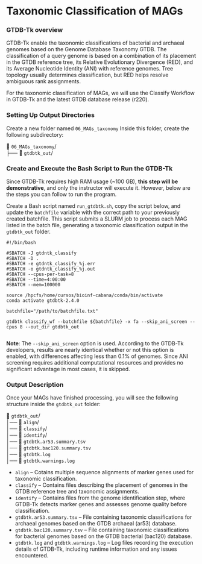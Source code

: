 # Taxonomic Classification of MAGs

### GTDB-Tk overview
GTDB-Tk enable the taxonomic classifications of bacterial and archaeal genomes based on the Genome Database Taxonomy GTDB. The classification of a query genome is based on a combination of its placement in the GTDB reference tree, its Relative Evolutionary Divergence (RED), and its Average Nucleotide Identity (ANI) with reference genomes. Tree topology usually determines classification, but RED helps resolve ambiguous rank assignments. 

For the taxonomic classification of MAGs, we will use the Classify Workflow in GTDB-Tk and the latest GTDB database release (r220).

### Setting Up Output Directories

Create a new folder named `06_MAGs_taxonomy` Inside this folder, create the following subdirectory:

📂 `06_MAGs_taxonomy`/ <br>
├── 📁 `gtdbtk_out`/

### Create and Execute the Bash Script to Run the GTDB-Tk

Since GTDB-Tk requires high RAM usage (~100 GB), **this step will be demonstrative**, and only the instructor will execute it. However, below are the steps you can follow to run the program.

Create a Bash script named `run_gtdbtk.sh`, copy the script below, and update the `batchfile` variable with the correct path to your previously created batchfile. This script submits a SLURM job to process each MAG listed in the batch file, generating a taxonomic classification output in the `gtdbtk_out` folder.

```
#!/bin/bash

#SBATCH -J gtdntk_classify
#SBATCH -D .
#SBATCH -e gtdntk_classify_%j.err
#SBATCH -o gtdntk_classify_%j.out
#SBATCH --cpus-per-task=8
#SBATCH --time=4:00:00	
#SBATCH --mem=100000

source /hpcfs/home/cursos/bioinf-cabana/conda/bin/activate
conda activate gtdbtk-2.4.0

batchfile="/path/to/batchfile.txt"

gtdbtk classify_wf --batchfile ${batchfile} -x fa --skip_ani_screen --cpus 8 --out_dir gtdbtk_out
 
```

**Note**: The `--skip_ani_screen` option is used. According to the GTDB-Tk developers, results are nearly identical whether or not this option is enabled, with differences affecting less than 0.1% of genomes. Since ANI screening requires additional computational resources and provides no significant advantage in most cases, it is skipped.

### Output Description

Once your MAGs have finished processing, you will see the following structure inside the `gtdbtk_out` folder:

📂 `gtdbtk_out`/ <br>
│── 📂 `align`/ <br>
│── 📂 `classify`/ <br>
│── 📂 `identify`/  <br>
│── 📄 `gtdbtk.ar53.summary.tsv` <br>
│── 📄 `gtdbtk.bac120.summary.tsv` <br>
│── 📄 `gtdbtk.log` <br>
│── 📄 `gtdbtk.warnings.log` 


- `align` – Cotains multiple sequence alignments of marker genes used for taxonomic classification.
- `classify` – Contains files describing the placement of genomes in the GTDB reference tree and taxonomic assignments.
- `identify` – Contains files from the genome identification step, where GTDB-Tk detects marker genes and assesses genome quality before classification.
- `gtdbtk.ar53.summary.tsv` – File containing taxonomic classifications for archaeal genomes based on the GTDB archaeal (ar53) database.
- `gtdbtk.bac120.summary.tsv` – File containing taxonomic classifications for bacterial genomes based on the GTDB bacterial (bac120) database.
- `gtdbtk.log` and `gtdbtk.warnings.log` – Log files recording the execution details of GTDB-Tk, including runtime information and any issues encountered.


